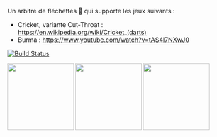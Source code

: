 Un arbitre de fléchettes :dart: qui supporte les jeux suivants :

- Cricket, variante Cut-Throat : https://en.wikipedia.org/wiki/Cricket_(darts)
- Burma : https://www.youtube.com/watch?v=tAS4l7NXwJ0

[![Build Status](https://travis-ci.org/cadichris/cool-darts.svg?branch=master)](https://travis-ci.org/cadichris/cool-darts)

<img align="left" src="https://github.com/cadichris/cricket/blob/master/stores/screenshots/EN/Nexus 6P-Screenshot1.png" width="150" />
<img align="left" src="https://github.com/cadichris/cricket/blob/master/stores/screenshots/EN/Nexus 6P-Screenshot2.png" width="150" />
<img align="left" src="https://github.com/cadichris/cricket/blob/master/stores/screenshots/EN/Nexus 6P-Screenshot4.png" width="150" />
